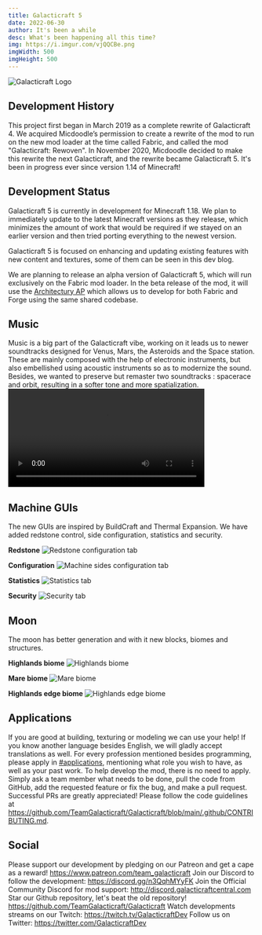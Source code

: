 ```yaml
---
title: Galacticraft 5
date: 2022-06-30
author: It's been a while
desc: What's been happening all this time?
img: https://i.imgur.com/vjQQCBe.png
imgWidth: 500
imgHeight: 500
---
```

[//]: # (	BELOW IS THE GALACTICRAFT LOGO	)
![Galacticraft Logo](https://i.imgur.com/io5EaQo.png)
## Development History
This project first began in March 2019 as a complete rewrite of Galacticraft 4. We acquired Micdoodle’s permission to create a rewrite of the mod to run on the new mod loader at the time called Fabric, and called the mod "Galacticraft: Rewoven". In November 2020, Micdoodle decided to make this rewrite the next Galacticraft, and the rewrite became Galacticraft 5. It's been in progress ever since version 1.14 of Minecraft!

## Development Status
Galacticraft 5 is currently in development for Minecraft 1.18. We plan to immediately update to the latest Minecraft versions as they release, which minimizes the amount of work that would be required if we stayed on an earlier version and then tried porting everything to the newest version.

Galacticraft 5 is focused on enhancing and updating existing features with new content and textures, some of them can be seen in this dev blog.

We are planning to release an alpha version of Galacticraft 5, which will run exclusively on the Fabric mod loader. In the beta release of the mod, it will use the [Architectury AP](https://github.com/architectury) which allows us to develop for both Fabric and Forge using the same shared codebase.

## Music
Music is a big part of the Galacticraft vibe, working on it leads us to newer soundtracks designed for Venus, Mars, the Asteroids and the Space station. These are mainly composed with the help of electronic instruments, but also embellished using acoustic instruments so as to modernize the sound. Besides, we wanted to preserve but remaster two soundtracks : spacerace and orbit, resulting in a softer tone and more spatialization.
<video width="400" controls>
  <source src="https://www.dropbox.com/s/6amffq9hmhs7h4b/Moon.mp4?dl=1" type="video/mp4">
  Your browser does not support HTML video.
</video>

## Machine GUIs
The new GUIs are inspired by BuildCraft and Thermal Expansion. We have added redstone control, side configuration, statistics and security.

**Redstone**
![Redstone configuration tab](https://i.imgur.com/lX5KWFE.png)

**Configuration**
![Machine sides configuration tab](https://i.imgur.com/lX5KWFE.png)

**Statistics**
![Statistics tab](https://i.imgur.com/lX5KWFE.png)

**Security**
![Security tab](https://i.imgur.com/lX5KWFE.png)

## Moon
The moon has better generation and with it new blocks, biomes and structures.

**Highlands biome**
![Highlands biome](https://i.imgur.com/lX5KWFE.png)

**Mare biome**
![Mare biome](https://i.imgur.com/lX5KWFE.png)

**Highlands edge biome**
![Highlands edge biome](https://i.imgur.com/lX5KWFE.png)

## Applications
If you are good at building, texturing or modeling we can use your help! If you know another language besides English, we will gladly accept translations as well. For every profession mentioned besides programming, please apply in [#applications](https://discord.com/channels/775251052517523467/803336019687768124), mentioning what role you wish to have, as well as your past work.
To help develop the mod, there is no need to apply. Simply ask a team member what needs to be done, pull the code from GitHub, add the requested feature or fix the bug, and make a pull request. 
Successful PRs are greatly appreciated! Please follow the code guidelines at https://github.com/TeamGalacticraft/Galacticraft/blob/main/.github/CONTRIBUTING.md.

## Social
Please support our development by pledging on our Patreon and get a cape as a reward! https://www.patreon.com/team_galacticraft
Join our Discord to follow the development: https://discord.gg/n3QqhMYyFK
Join the Official Community Discord for mod support: http://discord.galacticraftcentral.com
Star our Github repository, let's beat the old repository! https://github.com/TeamGalacticraft/Galacticraft
Watch developments streams on our Twitch: https://twitch.tv/GalacticraftDev
Follow us on Twitter: https://twitter.com/GalacticraftDev